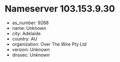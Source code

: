 # Nameserver 103.153.9.30

* as_number: 9268
* name: Unknown
* city: Adelaide
* country: AU
* organization: Over The Wire Pty Ltd
* version: Unknown
* dnssec: Unknown
